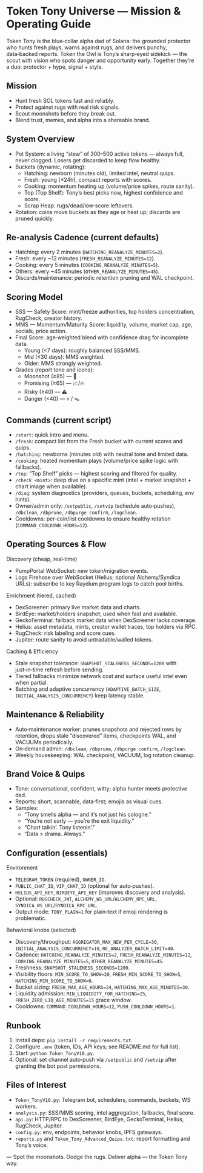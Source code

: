# Token Tony Universe — Mission & Operating Guide

Token Tony is the blue‑collar alpha dad of Solana: the grounded protector who hunts fresh plays, warns against rugs, and delivers punchy, data‑backed reports. Token the Owl is Tony’s sharp‑eyed sidekick — the scout with vision who spots danger and opportunity early. Together they’re a duo: protector + hype, signal + style.

## Mission
- Hunt fresh SOL tokens fast and reliably.
- Protect against rugs with real risk signals.
- Scout moonshots before they break out.
- Blend trust, memes, and alpha into a shareable brand.

## System Overview
- Pot System: a living “stew” of 300–500 active tokens — always full, never clogged. Losers get discarded to keep flow healthy.
- Buckets (dynamic, rotating):
  - Hatching: newborn (minutes old), limited intel, neutral quips.
  - Fresh: young (≤24h), compact reports with scores.
  - Cooking: momentum heating up (volume/price spikes, route sanity).
  - Top (Top Shelf): Tony’s best picks now, highest confidence and score.
  - Scrap Heap: rugs/dead/low‑score leftovers.
- Rotation: coins move buckets as they age or heat up; discards are pruned quickly.

## Re‑analysis Cadence (current defaults)
- Hatching: every 2 minutes (`HATCHING_REANALYZE_MINUTES=2`).
- Fresh: every ~12 minutes (`FRESH_REANALYZE_MINUTES=12`).
- Cooking: every 5 minutes (`COOKING_REANALYZE_MINUTES=5`).
- Others: every ~45 minutes (`OTHER_REANALYZE_MINUTES=45`).
- Discards/maintenance: periodic retention pruning and WAL checkpoint.

## Scoring Model
- SSS — Safety Score: mint/freeze authorities, top holders concentration, RugCheck, creator history.
- MMS — Momentum/Maturity Score: liquidity, volume, market cap, age, socials, price action.
- Final Score: age‑weighted blend with confidence drag for incomplete data.
  - Young (<7 days): roughly balanced SSS/MMS.
  - Mid (≤30 days): MMS weighted.
  - Older: MMS strongly weighted.
- Grades (report tone and icons):
  - Moonshot (≥85) — 🚀
  - Promising (≥65) — 📈/🔥
  - Risky (≥40) — ⚠️
  - Danger (<40) — 💀 / 🪤

## Commands (current script)
- `/start`: quick intro and menu.
- `/fresh`: compact list from the Fresh bucket with current scores and quips.
- `/hatching`: newborns (minutes old) with neutral tone and limited data.
- `/cooking`: heated momentum plays (volume/price spike logic with fallbacks).
- `/top`: “Top Shelf” picks — highest scoring and filtered for quality.
- `/check <mint>`: deep dive on a specific mint (intel + market snapshot + chart image when available).
- `/diag`: system diagnostics (providers, queues, buckets, scheduling, env hints).
- Owner/admin only: `/setpublic`, `/setvip` (schedule auto‑pushes), `/dbclean`, `/dbprune`, `/dbpurge confirm`, `/logclean`.
- Cooldowns: per‑coin/list cooldowns to ensure healthy rotation (`COMMAND_COOLDOWN_HOURS=12`).

## Operating Sources & Flow
Discovery (cheap, real‑time)
- PumpPortal WebSocket: new token/migration events.
- Logs Firehose over WebSocket (Helius; optional Alchemy/Syndica URLs): subscribe to key Raydium program logs to catch pool births.

Enrichment (tiered, cached)
- DexScreener: primary live market data and charts.
- BirdEye: market/holders snapshot; used when fast and available.
- GeckoTerminal: fallback market data when DexScreener lacks coverage.
- Helius: asset metadata, mints, creator wallet traces, top holders via RPC.
- RugCheck: risk labeling and score cues.
- Jupiter: route sanity to avoid untradable/walled tokens.

Caching & Efficiency
- Stale snapshot tolerance: `SNAPSHOT_STALENESS_SECONDS=1200` with just‑in‑time refresh before sending.
- Tiered fallbacks minimize network cost and surface useful intel even when partial.
- Batching and adaptive concurrency (`ADAPTIVE_BATCH_SIZE`, `INITIAL_ANALYSIS_CONCURRENCY`) keep latency stable.

## Maintenance & Reliability
- Auto‑maintenance worker: prunes snapshots and rejected rows by retention, drops stale “discovered” items, checkpoints WAL, and VACUUMs periodically.
- On‑demand admin: `/dbclean`, `/dbprune`, `/dbpurge confirm`, `/logclean`.
- Weekly housekeeping: WAL checkpoint, VACUUM, log rotation cleanup.

## Brand Voice & Quips
- Tone: conversational, confident, witty; alpha hunter meets protective dad.
- Reports: short, scannable, data‑first; emojis as visual cues.
- Samples:
  - “Tony smells alpha — and it’s not just his cologne.”
  - “You’re not early — you’re the exit liquidity.”
  - “Chart talkin’. Tony listenin’.”
  - “Data > drama. Always.”

## Configuration (essentials)
Environment
- `TELEGRAM_TOKEN` (required), `OWNER_ID`.
- `PUBLIC_CHAT_ID`, `VIP_CHAT_ID` (optional for auto‑pushes).
- `HELIUS_API_KEY`, `BIRDEYE_API_KEY` (improves discovery and analysis).
- Optional: `RUGCHECK_JWT`, `ALCHEMY_WS_URL`/`ALCHEMY_RPC_URL`, `SYNDICA_WS_URL`/`SYNDICA_RPC_URL`.
- Output mode: `TONY_PLAIN=1` for plain‑text if emoji rendering is problematic.

Behavioral knobs (selected)
- Discovery/throughput: `AGGREGATOR_MAX_NEW_PER_CYCLE=30`, `INITIAL_ANALYSIS_CONCURRENCY=10`, `RE_ANALYZER_BATCH_LIMIT=40`.
- Cadence: `HATCHING_REANALYZE_MINUTES=2`, `FRESH_REANALYZE_MINUTES=12`, `COOKING_REANALYZE_MINUTES=5`, `OTHER_REANALYZE_MINUTES=45`.
- Freshness: `SNAPSHOT_STALENESS_SECONDS=1200`.
- Visibility floors: `MIN_SCORE_TO_SHOW=20`, `FRESH_MIN_SCORE_TO_SHOW=5`, `HATCHING_MIN_SCORE_TO_SHOW=0`.
- Bucket sizing: `FRESH_MAX_AGE_HOURS=24`, `HATCHING_MAX_AGE_MINUTES=30`.
- Liquidity admission: `MIN_LIQUIDITY_FOR_HATCHING=25`, `FRESH_ZERO_LIQ_AGE_MINUTES=15` grace window.
- Cooldowns: `COMMAND_COOLDOWN_HOURS=12`, `PUSH_COOLDOWN_HOURS=1`.

## Runbook
1) Install deps: `pip install -r requirements.txt`.
2) Configure `.env` (token, IDs, API keys; see README.md for full list).
3) Start: `python Token_TonyV10.py`.
4) Optional: set channel auto‑push via `/setpublic` and `/setvip` after granting the bot post permissions.

## Files of Interest
- `Token_TonyV10.py`: Telegram bot, schedulers, commands, buckets, WS workers.
- `analysis.py`: SSS/MMS scoring, intel aggregation, fallbacks, final score.
- `api.py`: HTTP/RPC to DexScreener, BirdEye, GeckoTerminal, Helius, RugCheck, Jupiter.
- `config.py`: env, endpoints, behavior knobs, IPFS gateways.
- `reports.py` and `Token_Tony_Advanced_Quips.txt`: report formatting and Tony’s voice.

— Spot the moonshots. Dodge the rugs. Deliver alpha — the Token Tony way.
